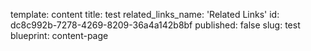 template: content
title: test
related_links_name: 'Related Links'
id: dc8c992b-7278-4269-8209-36a4a142b8bf
published: false
slug: test
blueprint: content-page
